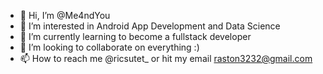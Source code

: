 - 👋 Hi, I’m @Me4ndYou
- 👀 I’m interested in Android App Development and Data Science
- 🌱 I’m currently learning to become a fullstack developer
- 💞️ I’m looking to collaborate on everything :)
- 📫 How to reach me @ricsutet_ or hit my email raston3232@gmail.com

<!---
Me4ndYou/Me4ndYou is a ✨ special ✨ repository because its `README.md` (this file) appears on your GitHub profile.
You can click the Preview link to take a look at your changes.
--->
